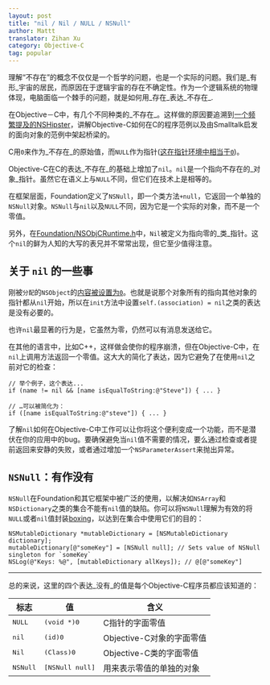 ```yaml
---
layout: post
title: "nil / Nil / NULL / NSNull"
author: Mattt
translator: Zihan Xu
category: Objective-C
tag: popular
---
```


理解“不存在”的概念不仅仅是一个哲学的问题，也是一个实际的问题。我们是_有形_宇宙的居民，而原因在于逻辑宇宙的存在不确定性。作为一个逻辑系统的物理体现，电脑面临一个棘手的问题，就是如何用_存在_表达_不存在_.

在Objective－C中，有几个不同种类的_不存在_。这样做的原因要追溯到[一个频繁提及的NSHipster](http://nshipster.com/ns_enum-ns_options/)，讲解Objective-C如何在C的程序范例以及由Smalltalk启发的面向对象的范例中架起桥梁的。

C用`0`来作为_不存在_的原始值，而`NULL`作为指针([这在指针环境中相当于`0`](http://c-faq.com/null/nullor0.html))。

Objective-C在C的表达_不存在_的基础上增加了`nil`。`nil`是一个指向不存在的_对象_指针。虽然它在语义上与`NULL`不同，但它们在技术上是相等的。

在框架层面，Foundation定义了`NSNull`，即一个类方法`+null`，它返回一个单独的`NSNull`对象。`NSNull`与`nil`以及`NULL`不同，因为它是一个实际的对象，而不是一个零值。

另外，在[Foundation/NSObjCRuntime.h](https://gist.github.com/4469665)中，`Nil`被定义为指向零的_类_指针。这个`nil`的鲜为人知的大写的表兄并不常常出现，但它至少值得注意。

## 关于 `nil` 的一些事

刚被`分配`的`NSObject`的[内容被设置为`0`](https://developer.apple.com/library/mac/#documentation/Cocoa/Reference/Foundation/Classes/NSObject_Class/Reference/Reference.html)。也就是说那个对象所有的指向其他对象的指针都从`nil`开始，所以在`init`方法中设置`self.(association) = nil`之类的表达是没有必要的。

也许`nil`最显著的行为是，它虽然为零，仍然可以有消息发送给它。

在其他的语言中，比如C++，这样做会使你的程序崩溃，但在Objective-C中，在`nil`上调用方法返回一个零值。这大大的简化了表达，因为它避免了在使用`nil`之前对它的检查：

~~~{objective-c}
// 举个例子，这个表达...
if (name != nil && [name isEqualToString:@"Steve"]) { ... }

// …可以被简化为：
if ([name isEqualToString:@"steve"]) { ... }
~~~

了解`nil`如何在Objective-C中工作可以让你将这个便利变成一个功能，而不是潜伏在你的应用中的bug。要确保避免当`nil`值不需要的情况，要么通过检查或者提前返回来安静的失败，或者通过增加一个`NSParameterAssert`来抛出异常。

## `NSNull`：有作没有

`NSNull`在Foundation和其它框架中被广泛的使用，以解决如`NSArray`和`NSDictionary`之类的集合不能有`nil`值的缺陷。你可以将`NSNull`理解为有效的将`NULL`或者`nil`值封装[boxing][1]，以达到在集合中使用它们的目的：

~~~{objective-c}
NSMutableDictionary *mutableDictionary = [NSMutableDictionary dictionary];
mutableDictionary[@"someKey"] = [NSNull null]; // Sets value of NSNull singleton for `someKey`
NSLog(@"Keys: %@", [mutableDictionary allKeys]); // @[@"someKey"]
~~~

---

总的来说，这里的四个表达_没有_的值是每个Objective-C程序员都应该知道的：

<table>
  <thead>
    <tr>
      <th>标志</th>
      <th>值</th>
      <th>含义</th>
    </tr>
  </thead>
  <tbody>
    <tr>
      <td><tt>NULL</tt></td>
      <td><tt>(void *)0</tt></td>
      <td>C指针的字面零值</td>
    </tr>
    <tr>
      <td><tt>nil</tt></td>
      <td><tt>(id)0</tt></td>
      <td>Objective-C对象的字面零值</td>
    </tr>
    <tr>
      <td><tt>Nil</tt></td>
      <td><tt>(Class)0</tt></td>
      <td>Objective-C类的字面零值</td>
    </tr>
    <tr>
      <td><tt>NSNull</tt></td>
      <td><tt>[NSNull null]</tt></td>
      <td>用来表示零值的单独的对象</td>
    </tr>
  </tbody>
</table>

[1]: http://en.wikipedia.org/wiki/Object_type_(object-oriented_programming)#Boxing
